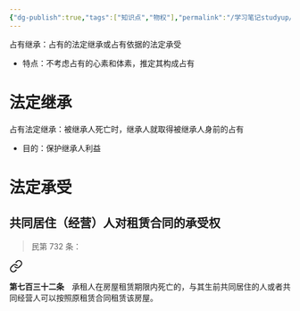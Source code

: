 ```yaml
---
{"dg-publish":true,"tags":["知识点","物权"],"permalink":"/学习笔记studyup/物权法学/占有继承/","dgPassFrontmatter":true,"created":"2024-12-01T14:37:30.105+08:00","updated":"2024-12-01T14:43:01.535+08:00"}
---
```


占有继承：占有的法定继承或占有依据的法定承受
- 特点：不考虑占有的心素和体素，推定其构成占有
# 法定继承
占有法定继承：被继承人死亡时，继承人就取得被继承人身前的占有
- 目的：保护继承人利益
# 法定承受
## 共同居住（经营）人对租赁合同的承受权
>民第 732 条：
<div class="transclusion internal-embed is-loaded"><a class="markdown-embed-link" href="/////#t732" aria-label="Open link"><svg xmlns="http://www.w3.org/2000/svg" width="24" height="24" viewBox="0 0 24 24" fill="none" stroke="currentColor" stroke-width="2" stroke-linecap="round" stroke-linejoin="round" class="svg-icon lucide-link"><path d="M10 13a5 5 0 0 0 7.54.54l3-3a5 5 0 0 0-7.07-7.07l-1.72 1.71"></path><path d="M14 11a5 5 0 0 0-7.54-.54l-3 3a5 5 0 0 0 7.07 7.07l1.71-1.71"></path></svg></a><div class="markdown-embed">



**第七百三十二条**　承租人在房屋租赁期限内死亡的，与其生前共同居住的人或者共同经营人可以按照原租赁合同租赁该房屋。 

</div></div>

